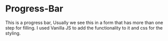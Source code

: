# Progress-Bar
This is a progress bar, Usually we see this in a form that has more than one step for filling.
I used Vanilla JS to add the functionality to it and css for the styling.
